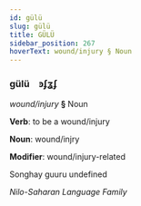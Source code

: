 ```yaml
---
id: gülü
slug: gülü
title: GÜLÜ
sidebar_position: 267
hoverText: wound/injury § Noun
---
```


### gülü&emsp;<span kind="abugida">ꜿʄʓʄ</span>

*wound/injury* **§** Noun

**Verb**: to be a wound/injury

**Noun**: wound/injry

**Modifier**: wound/injury-related

Songhay guuru undefined

*Nilo-Saharan Language Family*
